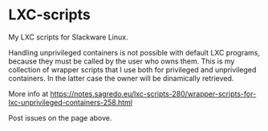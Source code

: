 # LXC-scripts

My LXC scripts for Slackware Linux.

Handling unprivileged containers is not possible with default LXC programs, because they must be called by the user who owns them. This is my collection of wrapper scripts
that I use both for privileged and unprivileged containers. In the latter case the owner will be dinamically retrieved.

More info at https://notes.sagredo.eu/lxc-scripts-280/wrapper-scripts-for-lxc-unprivileged-containers-258.html

Post issues on the page above.
